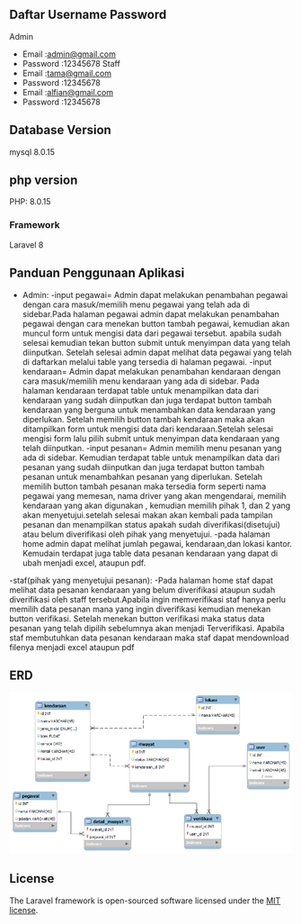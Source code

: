 
## Daftar Username Password
Admin
-   Email    :admin@gmail.com
-   Password :12345678
Staff
-   Email    :tama@gmail.com
-   Password :12345678
-   Email    :alfian@gmail.com
-   Password :12345678

## Database Version
mysql 8.0.15
##  php version
PHP: 8.0.15
### Framework 
Laravel 8

## Panduan Penggunaan Aplikasi

- Admin:
    -input pegawai= Admin dapat melakukan penambahan pegawai dengan cara masuk/memilih menu pegawai yang telah ada di sidebar.Pada halaman pegawai admin dapat melakukan penambahan pegawai dengan cara menekan button tambah pegawai, kemudian akan muncul form untuk mengisi data dari pegawai tersebut. apabila sudah selesai kemudian tekan button submit untuk menyimpan data yang telah diinputkan. Setelah selesai admin dapat melihat data pegawai yang telah di daftarkan melalui table yang tersedia di halaman pegawai.
    -input kendaraan= Admin dapat melakukan penambahan kendaraan dengan cara masuk/memilih menu kendaraan yang ada di sidebar. Pada halaman kendaraan terdapat table untuk menampilkan data dari kendaraan yang sudah diinputkan dan juga terdapat button tambah kendaraan yang berguna untuk menambahkan data kendaraan yang diperlukan. Setelah memilih button tambah kendaraan maka akan ditampilkan form untuk mengisi data dari kendaraan.Setelah selesai mengisi form lalu pilih submit untuk menyimpan data kendaraan yang telah diinputkan.
    -input pesanan= Admin memilih menu pesanan yang ada di sidebar. Kemudian terdapat table untuk menampilkan data dari pesanan yang sudah diinputkan dan juga terdapat button tambah pesanan untuk menambahkan pesanan yang diperlukan. Setelah memilih button tambah pesanan maka tersedia form seperti nama pegawai yang memesan, nama driver yang akan mengendarai, memilih kendaraan yang akan digunakan , kemudian memilih pihak 1, dan 2 yang akan menyetujui.setelah selesai makan akan kembali pada tampilan pesanan dan menampilkan status apakah sudah diverifikasi(disetujui) atau belum diverifikasi oleh pihak yang menyetujui.
    -pada halaman home admin dapat melihat jumlah pegawai, kendaraan,dan lokasi kantor. Kemudain terdapat juga table data pesanan kendaraan yang dapat di ubah menjadi excel, ataupun pdf.

-staf(pihak yang menyetujui pesanan):
    -Pada halaman home staf dapat melihat data pesanan kendaraan yang belum diverifikasi ataupun sudah diverifikasi oleh staff tersebut.Apabila ingin memverifikasi staf hanya perlu memilih data pesanan mana yang ingin diverifikasi kemudian menekan button verifikasi. Setelah menekan button verifikasi maka status data pesanan yang telah dipilih sebelumnya akan menjadi Terverifikasi. Apabila staf membutuhkan data pesanan kendaraan maka staf dapat mendownload filenya menjadi excel ataupun pdf
## ERD
<p align="center"><img src="/public/img/erd.png" width="800"></p>

## License

The Laravel framework is open-sourced software licensed under the [MIT license](https://opensource.org/licenses/MIT).
